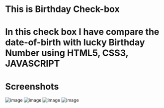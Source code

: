 # This is Birthday Check-box

# In this check box I have compare the date-of-birth with lucky Birthday Number using HTML5, CSS3, JAVASCRIPT

# Screenshots
![image](https://github.com/SAKsham332211/Birthday-check-box/assets/140523184/53fd8c2d-393c-48a2-9125-ae3395590917)
![image](https://github.com/SAKsham332211/Birthday-check-box/assets/140523184/f46750ad-d4fe-4221-aad6-03f6cf090541)
![image](https://github.com/SAKsham332211/Birthday-check-box/assets/140523184/3e4e15ef-4f8a-4fe2-81a7-968fc25e4ebf)
![image](https://github.com/SAKsham332211/Birthday-check-box/assets/140523184/2e6c4332-1010-45c4-9e65-23aeaa85cabc)
